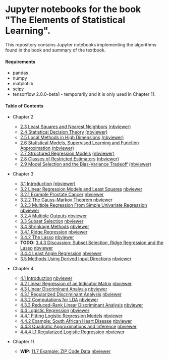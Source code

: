 # Jupyter notebooks for the book "The Elements of Statistical Learning".

This repository contains Jupyter notebooks implementing the algorithms found in the book and summary of the textbook. 

#### Requirements

- pandas
- numpy
- matplotlib
- scipy
- tensorflow 2.0.0-beta1 - temporarily and it is only used in Chapter 11.

#### Table of Contents
- Chapter 2
   * [2.3 Least Squares and Nearest Neighbors](https://github.com/maitbayev/the-elements-of-statistical-learning/blob/master/chapter-02/2.3-least-squares-and-nearest-neighbors.ipynb)
[(nbviewer)](https://nbviewer.jupyter.org/github/maitbayev/the-elements-of-statistical-learning/blob/master/chapter-02/2.3-least-squares-and-nearest-neighbors.ipynb)
   * [2.4 Statistical Decision Theory](https://github.com/maitbayev/the-elements-of-statistical-learning/blob/master/chapter-02/2.4-statistical-decision-theory.ipynb)
[(nbviewer)](https://nbviewer.jupyter.org/github/maitbayev/the-elements-of-statistical-learning/blob/master/chapter-02/2.4-statistical-decision-theory.ipynb)
   * [2.5 Local Methods in High Dimensions](https://github.com/maitbayev/the-elements-of-statistical-learning/blob/master/chapter-02/2.5-local-methods-in-high-dimensions.ipynb)
[(nbviewer)](https://nbviewer.jupyter.org/github/maitbayev/the-elements-of-statistical-learning/blob/master/chapter-02/2.5-local-methods-in-high-dimensions.ipynb)
   * [2.6 Statistical Models, Supervised Learning and Function Approximation](https://github.com/maitbayev/the-elements-of-statistical-learning/blob/master/chapter-02/2.6-statistical-models-supervised-learning-and-function-approximation.ipynb)
[(nbviewer)](https://nbviewer.jupyter.org/github/maitbayev/the-elements-of-statistical-learning/blob/master/chapter-02/2.6-statistical-models-supervised-learning-and-function-approximation.ipynb)
   * [2.7 Structured Regression Models](https://github.com/maitbayev/the-elements-of-statistical-learning/blob/master/chapter-02/2.7-structured-regression-models.ipynb)
[(nbviewer)](https://nbviewer.jupyter.org/github/maitbayev/the-elements-of-statistical-learning/blob/master/chapter-02/2.7-structured-regression-models.ipynb)
   * [2.8 Classes of Restricted Estimators](https://github.com/maitbayev/the-elements-of-statistical-learning/blob/master/chapter-02/2.8-classes-of-restricted-estimators.ipynb)
[(nbviewer)](https://nbviewer.jupyter.org/github/maitbayev/the-elements-of-statistical-learning/blob/master/chapter-02/2.8-classes-of-restricted-estimators.ipynb)
   * [2.9 Model Selection and the Bias-Variance Tradeoff](https://github.com/maitbayev/the-elements-of-statistical-learning/blob/master/chapter-02/2.9-model-selection-and-the-bias-variance-tradeoff.ipynb)
[(nbviewer)](https://nbviewer.jupyter.org/github/maitbayev/the-elements-of-statistical-learning/blob/master/chapter-02/2.9-model-selection-and-the-bias-variance-tradeoff.ipynb)

- Chapter 3
   * [3.1 Introduction](https://github.com/maitbayev/the-elements-of-statistical-learning/blob/master/chapter-03/3.1-introduction.ipynb)
[(nbviewer)](https://nbviewer.jupyter.org/github/maitbayev/the-elements-of-statistical-learning/blob/master/chapter-03/3.1-introduction.ipynb)
   * [3.2 Linear Regression Models and Least Squares](https://github.com/maitbayev/the-elements-of-statistical-learning/blob/master/chapter-03/3.2-linear-regression-models-and-least-squares.ipynb)
[nbviewer](https://nbviewer.jupyter.org/github/maitbayev/the-elements-of-statistical-learning/blob/master/chapter-03/3.2-linear-regression-models-and-least-squares.ipynb)
   * [3.2.1 Example Prostate Cancer](https://github.com/maitbayev/the-elements-of-statistical-learning/blob/master/chapter-03/3.2.1-example-prostate-cancer.ipynb)
[nbviewer](https://nbviewer.jupyter.org/github/maitbayev/the-elements-of-statistical-learning/blob/master/chapter-03/3.2.1-example-prostate-cancer.ipynb)
   * [3.2.2 The Gauss–Markov Theorem](https://github.com/maitbayev/the-elements-of-statistical-learning/blob/master/chapter-03/3.2.2-the-gauss-markov-theorem.ipynb)
[nbviewer](https://nbviewer.jupyter.org/github/maitbayev/the-elements-of-statistical-learning/blob/master/chapter-03/3.2.2-the-gauss-markov-theorem.ipynb)
   * [3.2.3 Multiple Regression From Simple Univariate Regression](https://github.com/maitbayev/the-elements-of-statistical-learning/blob/master/chapter-03/3.2.3-multiple-regression-from-simple-multivariate-regression.ipynb)
[nbviewer](https://nbviewer.jupyter.org/github/maitbayev/the-elements-of-statistical-learning/blob/master/chapter-03/3.2.3-multiple-regression-from-simple-multivariate-regression.ipynb)
   * [3.2.4 Multiple Outputs](https://github.com/maitbayev/the-elements-of-statistical-learning/blob/master/chapter-03/3.2.4-multiple-outputs.ipynb)
[nbviewer](https://nbviewer.jupyter.org/github/maitbayev/the-elements-of-statistical-learning/blob/master/chapter-03/3.2.4-multiple-outputs.ipynb)
   * [3.3 Subset Selection](https://github.com/maitbayev/the-elements-of-statistical-learning/blob/master/chapter-03/3.3-subset-selection.ipynb)
[nbviewer](https://nbviewer.jupyter.org/github/maitbayev/the-elements-of-statistical-learning/blob/master/chapter-03/3.3-subset-selection.ipynb)
   * [3.4 Shrinkage Methods](https://github.com/maitbayev/the-elements-of-statistical-learning/blob/master/chapter-03/3.4-shrinkage-methods.ipynb)
[nbviewer](https://nbviewer.jupyter.org/github/maitbayev/the-elements-of-statistical-learning/blob/master/chapter-03/3.4-shrinkage-methods.ipynb)
   * [3.4.1 Ridge Regression](https://github.com/maitbayev/the-elements-of-statistical-learning/blob/master/chapter-03/3.4.1-ridge-regression.ipynb)
[nbviewer](https://nbviewer.jupyter.org/github/maitbayev/the-elements-of-statistical-learning/blob/master/chapter-03/3.4.1-ridge-regression.ipynb)
   * [3.4.2 The Lasso](https://github.com/maitbayev/the-elements-of-statistical-learning/blob/master/chapter-03/3.4.2-the-lasso.ipynb)
[nbviewer](https://nbviewer.jupyter.org/github/maitbayev/the-elements-of-statistical-learning/blob/master/chapter-03/3.4.2-the-lasso.ipynb)
   * **TODO**: [3.4.3 Discussion: Subset Selection, Ridge Regression and the Lasso](https://github.com/maitbayev/the-elements-of-statistical-learning/blob/master/chapter-03/3.4.4-discussion-subset-selection-ridge-regression-and-the-lasso.ipynb) 
[nbviewer](https://nbviewer.jupyter.org/github/maitbayev/the-elements-of-statistical-learning/blob/master/chapter-03/3.4.4-discussion-subset-selection-ridge-regression-and-the-lasso.ipynb)
   * [3.4.4 Least Angle Regression](https://github.com/maitbayev/the-elements-of-statistical-learning/blob/master/chapter-03/3.4.4-least-angle-regression.ipynb)
[nbviewer](https://nbviewer.jupyter.org/github/maitbayev/the-elements-of-statistical-learning/blob/master/chapter-03/3.4.4-least-angle-regression.ipynb)
   * [3.5 Methods Using Derived Input Directions](https://github.com/maitbayev/the-elements-of-statistical-learning/blob/master/chapter-03/3.5-methods-using-derived-input-directions.ipynb)
[nbviewer](https://nbviewer.jupyter.org/github/maitbayev/the-elements-of-statistical-learning/blob/master/chapter-03/3.5-methods-using-derived-input-directions.ipynb)

- Chapter 4
  * [4.1 Introduction](https://github.com/maitbayev/the-elements-of-statistical-learning/blob/master/chapter-04/4.1-introduction.ipynb)
[nbviewer](https://nbviewer.jupyter.org/github/maitbayev/the-elements-of-statistical-learning/blob/master/chapter-04/4.1-introduction.ipynb)
  * [4.2 Linear Regression of an Indicator Matrix](https://github.com/maitbayev/the-elements-of-statistical-learning/blob/master/chapter-04/4.2-linear-regression-of-an-indicator-matrix.ipynb)
[nbviewer](https://nbviewer.jupyter.org/github/maitbayev/the-elements-of-statistical-learning/blob/master/chapter-04/4.2-linear-regression-of-an-indicator-matrix.ipynb)
  * [4.3 Linear Discriminant Analysis](https://github.com/maitbayev/the-elements-of-statistical-learning/blob/master/chapter-04/4.3-linear-discriminant-analysis.ipynb)
[nbviewer](https://nbviewer.jupyter.org/github/maitbayev/the-elements-of-statistical-learning/blob/master/chapter-04/4.3-linear-discriminant-analysis.ipynb)
  * [4.3.1 Regularized Discriminant Analysis](https://github.com/maitbayev/the-elements-of-statistical-learning/blob/master/chapter-04/4.3.1-regularized-discriminant-analysis.ipynb)
[nbviewer](https://nbviewer.jupyter.org/github/maitbayev/the-elements-of-statistical-learning/blob/master/chapter-04/4.3.1-regularized-discriminant-analysis.ipynb)
  * [4.3.2 Computations for LDA](https://github.com/maitbayev/the-elements-of-statistical-learning/blob/master/chapter-04/4.3.2-computations-for-LDA.ipynb)
[nbviewer](https://nbviewer.jupyter.org/github/maitbayev/the-elements-of-statistical-learning/blob/master/chapter-04/4.3.2-computations-for-LDA.ipynb)
  * [4.3.3 Reduced-Rank Linear Discriminant Analysis](https://github.com/maitbayev/the-elements-of-statistical-learning/blob/master/chapter-04/4.3.3-reduced-rank-linear-discriminant-analysis.ipynb)
[nbviewer](https://nbviewer.jupyter.org/github/maitbayev/the-elements-of-statistical-learning/blob/master/chapter-04/4.3.3-reduced-rank-linear-discriminant-analysis.ipynb)
  * [4.4 Logistic Regression](https://github.com/maitbayev/the-elements-of-statistical-learning/blob/master/chapter-04/4.4-logistic-regression.ipynb)
[nbviewer](https://nbviewer.jupyter.org/github/maitbayev/the-elements-of-statistical-learning/blob/master/chapter-04/4.4-logistic-regression.ipynb)
  * [4.4.1 Fitting Logistic Regression Models](https://github.com/maitbayev/the-elements-of-statistical-learning/blob/master/chapter-04/4.4.1-fitting-logistic-regression-models.ipynb)
[nbviewer](https://nbviewer.jupyter.org/github/maitbayev/the-elements-of-statistical-learning/blob/master/chapter-04/4.4.1-fitting-logistic-regression-models.ipynb)
  * [4.4.2 Example: South African Heart Disease](https://github.com/maitbayev/the-elements-of-statistical-learning/blob/master/chapter-04/4.4.2-example-south-african-heart-disease.ipynb)
[nbviewer](https://nbviewer.jupyter.org/github/maitbayev/the-elements-of-statistical-learning/blob/master/chapter-04/4.4.2-example-south-african-heart-disease.ipynb)
  * [4.4.3 Quadratic Approximations and Inference](https://github.com/maitbayev/the-elements-of-statistical-learning/blob/master/chapter-04/4.4.3-quadratic-approximations-and-inference.ipynb)
[nbviewer](https://nbviewer.jupyter.org/github/maitbayev/the-elements-of-statistical-learning/blob/master/chapter-04/4.4.3-quadratic-approximations-and-inference.ipynb)
  * [4.4.4 L1 Regularized Logistic Regression](https://github.com/maitbayev/the-elements-of-statistical-learning/blob/master/chapter-04/4.4.4-L-1-regularized-logistic-regression.ipynb)
[nbviewer](https://nbviewer.jupyter.org/github/maitbayev/the-elements-of-statistical-learning/blob/master/chapter-04/4.4.4-L-1-regularized-logistic-regression.ipynb)
  
- Chapter 11
  * **WIP**: [11.7 Example: ZIP Code Data](https://github.com/maitbayev/the-elements-of-statistical-learning/blob/master/chapter-11/11.7-example-zip-code-data.ipynb)
[nbviewer](https://nbviewer.jupyter.org/github/maitbayev/the-elements-of-statistical-learning/blob/master/chapter-11/11.7-example-zip-code-data.ipynb)
